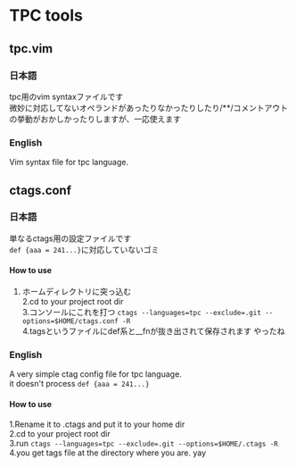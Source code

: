 # TPC tools
## tpc.vim
### 日本語
tpc用のvim syntaxファイルです  
微妙に対応してないオペランドがあったりなかったりしたり/**/コメントアウトの挙動がおかしかったりしますが、一応使えます  
### English
Vim syntax file for tpc language.  


## ctags.conf
### 日本語
単なるctags用の設定ファイルです  
`def {aaa = 241...}`に対応していないゴミ  
#### How to use
1. ホームディレクトリに突っ込む  
2.cd to your project root dir  
3.コンソールにこれを打つ `ctags --languages=tpc --exclude=.git --options=$HOME/ctags.conf -R`  
4.tagsというファイルにdef系と\_\_fnが抜き出されて保存されます やったね  
### English
A very simple ctag config file for tpc language.  
it doesn't process `def {aaa = 241...}`  
#### How to use
1.Rename it to .ctags and put it to your home dir  
2.cd to your project root dir  
3.run `ctags --languages=tpc --exclude=.git --options=$HOME/.ctags -R`  
4.you get tags file at the directory where you are. yay
